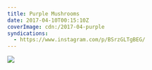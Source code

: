 ```yaml
---
title: Purple Mushrooms
date: 2017-04-10T00:15:10Z
coverImage: cdn:/2017-04-purple
syndications:
  - https://www.instagram.com/p/BSrzGLTgBEG/
---
```


![](cdn:/2017-04-purple?class=fw)
